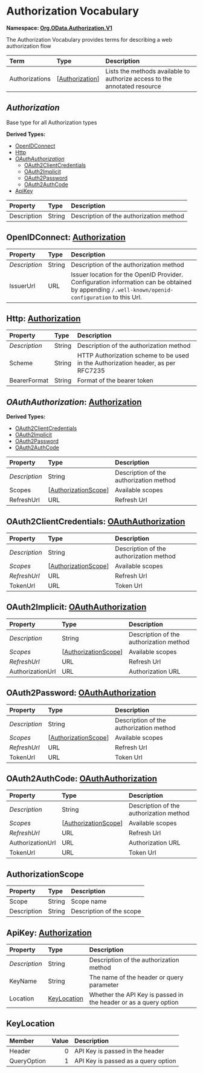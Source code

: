 # Authorization Vocabulary
**Namespace: [Org.OData.Authorization.V1](Org.OData.Authorization.V1.xml)**

The Authorization Vocabulary provides terms for describing a web authorization flow

Term|Type|Description
:---|:---|:----------
Authorizations|\[[Authorization](#Authorization)\]|<a name="Authorizations"></a>Lists the methods available to authorize access to the annotated resource

## <a name="Authorization"></a>*Authorization*
Base type for all Authorization types

**Derived Types:**
- [OpenIDConnect](#OpenIDConnect)
- [Http](#Http)
- *[OAuthAuthorization](#OAuthAuthorization)*
  - [OAuth2ClientCredentials](#OAuth2ClientCredentials)
  - [OAuth2Implicit](#OAuth2Implicit)
  - [OAuth2Password](#OAuth2Password)
  - [OAuth2AuthCode](#OAuth2AuthCode)
- [ApiKey](#ApiKey)

Property|Type|Description
:-------|:---|:----------
Description|String|Description of the authorization method

## <a name="OpenIDConnect"></a>OpenIDConnect: [Authorization](#Authorization)


Property|Type|Description
:-------|:---|:----------
*Description*|String|Description of the authorization method
IssuerUrl|URL|Issuer location for the OpenID Provider. Configuration information can be obtained by appending `/.well-known/openid-configuration` to this Url.

## <a name="Http"></a>Http: [Authorization](#Authorization)


Property|Type|Description
:-------|:---|:----------
*Description*|String|Description of the authorization method
Scheme|String|HTTP Authorization scheme to be used in the Authorization header, as per RFC7235
BearerFormat|String|Format of the bearer token

## <a name="OAuthAuthorization"></a>*OAuthAuthorization*: [Authorization](#Authorization)


**Derived Types:**
- [OAuth2ClientCredentials](#OAuth2ClientCredentials)
- [OAuth2Implicit](#OAuth2Implicit)
- [OAuth2Password](#OAuth2Password)
- [OAuth2AuthCode](#OAuth2AuthCode)

Property|Type|Description
:-------|:---|:----------
*Description*|String|Description of the authorization method
Scopes|\[[AuthorizationScope](#AuthorizationScope)\]|Available scopes
RefreshUrl|URL|Refresh Url

## <a name="OAuth2ClientCredentials"></a>OAuth2ClientCredentials: [OAuthAuthorization](#OAuthAuthorization)


Property|Type|Description
:-------|:---|:----------
*Description*|String|Description of the authorization method
*Scopes*|\[[AuthorizationScope](#AuthorizationScope)\]|Available scopes
*RefreshUrl*|URL|Refresh Url
TokenUrl|URL|Token Url

## <a name="OAuth2Implicit"></a>OAuth2Implicit: [OAuthAuthorization](#OAuthAuthorization)


Property|Type|Description
:-------|:---|:----------
*Description*|String|Description of the authorization method
*Scopes*|\[[AuthorizationScope](#AuthorizationScope)\]|Available scopes
*RefreshUrl*|URL|Refresh Url
AuthorizationUrl|URL|Authorization URL

## <a name="OAuth2Password"></a>OAuth2Password: [OAuthAuthorization](#OAuthAuthorization)


Property|Type|Description
:-------|:---|:----------
*Description*|String|Description of the authorization method
*Scopes*|\[[AuthorizationScope](#AuthorizationScope)\]|Available scopes
*RefreshUrl*|URL|Refresh Url
TokenUrl|URL|Token Url

## <a name="OAuth2AuthCode"></a>OAuth2AuthCode: [OAuthAuthorization](#OAuthAuthorization)


Property|Type|Description
:-------|:---|:----------
*Description*|String|Description of the authorization method
*Scopes*|\[[AuthorizationScope](#AuthorizationScope)\]|Available scopes
*RefreshUrl*|URL|Refresh Url
AuthorizationUrl|URL|Authorization URL
TokenUrl|URL|Token Url

## <a name="AuthorizationScope"></a>AuthorizationScope


Property|Type|Description
:-------|:---|:----------
Scope|String|Scope name
Description|String|Description of the scope

## <a name="ApiKey"></a>ApiKey: [Authorization](#Authorization)


Property|Type|Description
:-------|:---|:----------
*Description*|String|Description of the authorization method
KeyName|String|The name of the header or query parameter
Location|[KeyLocation](#KeyLocation)|Whether the API Key is passed in the header or as a query option

## <a name="KeyLocation"></a>KeyLocation


Member|Value|Description
:-----|----:|:----------
Header|0|API Key is passed in the header
QueryOption|1|API Key is passed as a query option
